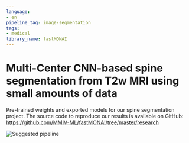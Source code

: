 ```yaml
---
language:
- en
pipeline_tag: image-segmentation
tags:
- medical
library_name: fastMONAI
---
```

# Multi-Center CNN-based spine segmentation from T2w MRI using small amounts of data

Pre-trained weights and exported models for our spine segmentation project. 
The source code to reproduce our results is available on GitHub: https://github.com/MMIV-ML/fastMONAI/tree/master/research

![Suggested pipeline](pipeline.png)
